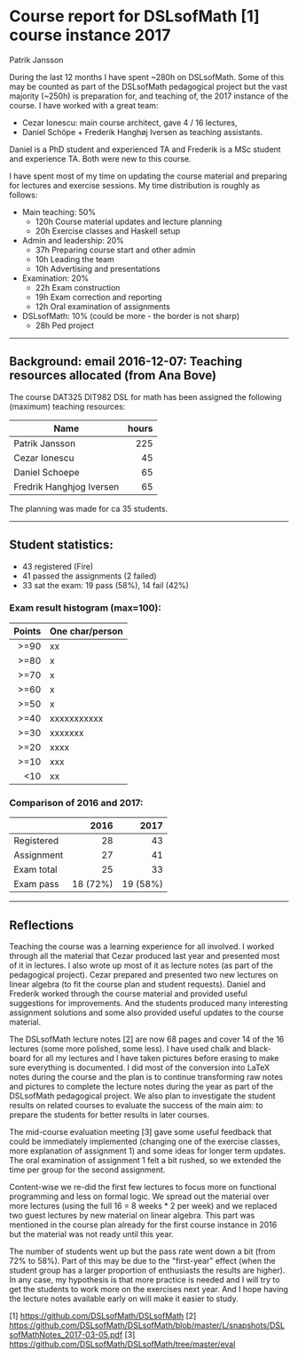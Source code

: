 # Course report for DSLsofMath [1] course instance 2017

Patrik Jansson

During the last 12 months I have spent ~280h on DSLsofMath. Some of
this may be counted as part of the DSLsofMath pedagogical project but
the vast majority (~250h) is preparation for, and teaching of, the
2017 instance of the course. I have worked with a great team:

* Cezar Ionescu: main course architect, gave 4 / 16 lectures,
* Daniel Schöpe + Frederik Hanghøj Iversen as teaching assistants.

Daniel is a PhD student and experienced TA and Frederik is a MSc
student and experience TA. Both were new to this course.

I have spent most of my time on updating the course material and
preparing for lectures and exercise sessions. My time distribution is
roughly as follows:

* Main teaching: 50%
    *  120h Course material updates and lecture planning
    *   20h Exercise classes and Haskell setup
* Admin and leadership: 20%
    *   37h Preparing course start and other admin
    *   10h Leading the team
    *   10h Advertising and presentations
* Examination: 20%
    *   22h Exam construction
    *   19h Exam correction and reporting
    *   12h Oral examination of assignments
* DSLsofMath: 10% (could be more - the border is not sharp)
    *   28h Ped project

----------------

## Background: email 2016-12-07: Teaching resources allocated (from Ana Bove)

The course DAT325 DIT982 DSL for math has been assigned the following
(maximum) teaching resources:

| Name                     | hours |
| ------------------------ | -----:|
| Patrik Jansson           |   225 |
| Cezar Ionescu            |    45 |
| Daniel Schoepe           |    65 |
| Fredrik Hanghjog Iversen |    65 |

The planning was made for ca 35 students.

----------------

## Student statistics:

* 43 registered (Fire)
* 41 passed the assignments (2 failed)
* 33 sat the exam: 19 pass (58%), 14 fail (42%)

### Exam result histogram (max=100):

| Points | One char/person |
| ------:|:--------------- |
|   >=90 | xx              |
|   >=80 | x               |
|   >=70 | x               |
|   >=60 | x               |
|   >=50 | x               |
|   >=40 | xxxxxxxxxxx     |
|   >=30 | xxxxxxx         |
|   >=20 | xxxx            |
|   >=10 | xxx             |
|    <10 | xx              |

### Comparison of 2016 and 2017:

|              | 2016 | 2017 |
| ------------ | ----:| ----:|
| Registered   |   28 |   43 |
| Assignment   |   27 |   41 |
| Exam total   |   25 |   33 |
| Exam pass    |   18 (72%) | 19 (58%) |

----------------

## Reflections

Teaching the course was a learning experience for all involved. I
worked through all the material that Cezar produced last year and
presented most of it in lectures. I also wrote up most of it as
lecture notes (as part of the pedagogical project). Cezar prepared and
presented two new lectures on linear algebra (to fit the course plan
and student requests). Daniel and Frederik worked through the course
material and provided useful suggestions for improvements. And the
students produced many interesting assignment solutions and some also
provided useful updates to the course material.

The DSLsofMath lecture notes [2] are now 68 pages and cover 14 of the
16 lectures (some more polished, some less). I have used chalk and
black-board for all my lectures and I have taken pictures before
erasing to make sure everything is documented. I did most of the
conversion into LaTeX notes during the course and the plan is to
continue transforming raw notes and pictures to complete the lecture
notes during the year as part of the DSLsofMath pedagogical project.
We also plan to investigate the student results on related courses to
evaluate the success of the main aim: to prepare the students for
better results in later courses.

The mid-course evaluation meeting [3] gave some useful feedback that
could be immediately implemented (changing one of the exercise
classes, more explanation of assignment 1) and some ideas for longer
term updates. The oral examination of assignment 1 felt a bit rushed,
so we extended the time per group for the second assignment.

Content-wise we re-did the first few lectures to focus more on
functional programming and less on formal logic. We spread out the
material over more lectures (using the full 16 = 8 weeks * 2 per week)
and we replaced two guest lectures by new material on linear algebra.
This part was mentioned in the course plan already for the first
course instance in 2016 but the material was not ready until this
year.

The number of students went up but the pass rate went down a bit (from
72% to 58%). Part of this may be due to the "first-year" effect (when
the student group has a larger proportion of enthusiasts the results
are higher). In any case, my hypothesis is that more practice is
needed and I will try to get the students to work more on the
exercises next year. And I hope having the lecture notes available
early on will make it easier to study.

[1] https://github.com/DSLsofMath/DSLsofMath
[2] https://github.com/DSLsofMath/DSLsofMath/blob/master/L/snapshots/DSLsofMathNotes_2017-03-05.pdf
[3] https://github.com/DSLsofMath/DSLsofMath/tree/master/eval

